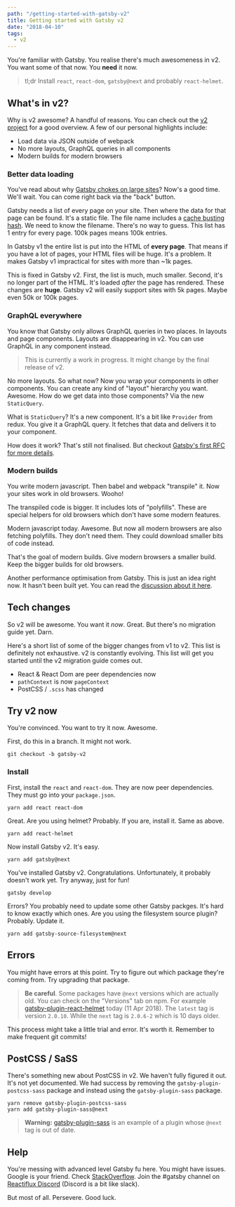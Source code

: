 ```yaml
---
path: "/getting-started-with-gatsby-v2"
title: Getting started with Gatsby v2
date: "2018-04-10"
tags: 
  - v2
---
```

You're familiar with Gatsby. You realise there's much awesomeness in v2. You want some of that now. You **need** it now.

> tl;dr Install `react`, `react-dom`, `gatsby@next` and probably `react-helmet`.

## What's in v2?  

Why is v2 awesome? A handful of reasons. You can check out the [v2 project](https://github.com/gatsbyjs/gatsby/projects/2) for a good overview. A few of our personal highlights include:

* Load data via JSON outside of webpack
* No more layouts, GraphQL queries in all components
* Modern builds for modern browsers

### Better data loading

You've read about why [Gatsby chokes on large sites](/can-gatsby-handle-large-sites)? Now's a good time. We'll wait. You can come right back via the "back" button.

Gatsby needs a list of every page on your site. Then where the data for that page can be found. It's a static file. The file name includes a [cache busting hash](/what-is-cache-busting-or-content-hashing). We need to know the filename. There's no way to guess. This list has 1 entry for every page. 100k pages means 100k entries.

In Gatsby v1 the entire list is put into the HTML of **every page**. That means if you have a lot of pages, your HTML files will be huge. It's a problem. It makes Gatsby v1 impractical for sites with more than ~1k pages.

This is fixed in Gatsby v2. First, the list is much, much smaller. Second, it's no longer part of the HTML. It's loaded *after* the page has rendered. These changes are **huge**. Gatsby v2 will easily support sites with 5k pages. Maybe even 50k or 100k pages.

### GraphQL everywhere

You know that Gatsby only allows GraphQL queries in two places. In layouts and page components. Layouts are disappearing in v2. You can use GraphQL in any component instead.

> This is currently a work in progress. It might change by the final release of v2.

No more layouts. So what now? Now you wrap your components in other components. You can create any kind of "layout" hierarchy you want. Awesome. How do we get data into those components? Via the new `StaticQuery`.

What is `StaticQuery`? It's a new component. It's a bit like `Provider` from redux. You give it a GraphQL query. It fetches that data and delivers it to your component.

How does it work? That's still not finalised. But checkout [Gatsby's first RFC for more details](https://github.com/gatsbyjs/rfcs/pull/2).

### Modern builds

You write modern javascript. Then babel and webpack "transpile" it. Now your sites work in old browsers. Wooho!

The transpiled code is bigger. It includes lots of "polyfills". These are special helpers for old browsers which don't have some modern features.

Modern javascript today. Awesome. But now all modern browsers are also fetching polyfills. They don't need them. They could download smaller bits of code instead.

That's the goal of modern builds. Give modern browsers a smaller build. Keep the bigger builds for old browsers.

Another performance optimisation from Gatsby. This is just an idea right now. It hasn't been built yet. You can read the [discussion about it here](https://github.com/gatsbyjs/gatsby/issues/2114).

## Tech changes

So v2 will be awesome. You want it *now*. Great. But there's no migration guide yet. Darn.

Here's a short list of some of the bigger changes from v1 to v2. This list is definitely not exhaustive. v2 is constantly evolving. This list will get you started until the v2 migration guide comes out.

* React & React Dom are peer dependencies now
* `pathContext` is now `pageContext`
* PostCSS / `.scss` has changed

## Try v2 now

You're convinced. You want to try it now. Awesome.

First, do this in a branch. It might not work.

```
git checkout -b gatsby-v2
```

### Install

First, install the `react` and `react-dom`. They are now peer dependencies. They must go into your `package.json`.

```
yarn add react react-dom
```

Great. Are you using helmet? Probably. If you are, install it. Same as above.

```
yarn add react-helmet
```

Now install Gatsby v2. It's easy.

```
yarn add gatsby@next
```

You've installed Gatsby v2. Congratulations. Unfortunately, it probably doesn't work yet. Try anyway, just for fun!

```
gatsby develop
```

Errors? You probably need to update some other Gatsby packges. It's hard to know exactly which ones. Are you using the filesystem source plugin? Probably. Update it.

```
yarn add gatsby-source-filesystem@next
```

## Errors

You might have errors at this point. Try to figure out which package they're coming from. Try upgrading that package.

> **Be careful**. Some packages have `@next` versions which are actually old. You can check on the "Versions" tab on npm. For example [gatsby-plugin-react-helmet](https://www.npmjs.com/package/gatsby-plugin-react-helmet) today (11 Apr 2018). The `latest` tag is version `2.0.10`. While the `next` tag is `2.0.6-2` which is 10 days older.

This process might take a little trial and error. It's worth it. Remember to make frequent git commits!


## PostCSS / SaSS

There's something new about PostCSS in v2. We haven't fully figured it out. It's not yet documented. We had success by removing the `gatsby-plugin-postcss-sass` package and instead using the `gatsby-plugin-sass` package.

```
yarn remove gatsby-plugin-postcss-sass
yarn add gatsby-plugin-sass@next
```

> **Warning:** [gatsby-plugin-sass](https://www.npmjs.com/package/gatsby-plugin-postcss-sass?activeTab=versions) is an example of a plugin whose `@next` tag is out of date.

## Help

You're messing with advanced level Gatsby fu here. You might have issues. Google is your friend. Check [StackOverflow](http://stackoverflow.com/questions/tagged/gatsby). Join the #gatsby channel on [Reactiflux Discord](https://discord.gg/0ZcbPKXt5bVoxkfV) (Discord is a bit like slack).

But most of all. Persevere. Good luck.
